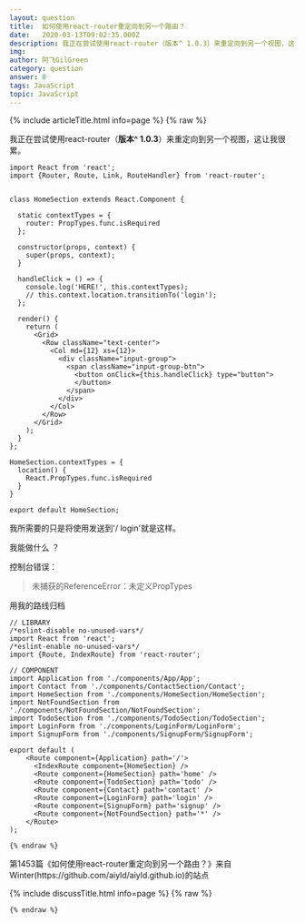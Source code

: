 ```yaml
---
layout: question
title:  如何使用react-router重定向到另一个路由？
date:   2020-03-13T09:02:35.000Z
description: 我正在尝试使用react-router（版本^ 1.0.3）来重定向到另一个视图，这让我很累。import React from 'react';i...
img: 
author: 阿飞GilGreen
category: question
answer: 0
tags: JavaScript
topic: JavaScript
---
```

<div class="article-root">
  <div class="article">
    {% include articleTitle.html info=page %}
    {% raw %}
    <div class="article-content"><p><font style="vertical-align: inherit;"><font style="vertical-align: inherit;">我正在尝试使用react-router（</font></font><strong><font style="vertical-align: inherit;"><font style="vertical-align: inherit;">版本^ 1.0.3</font></font></strong><font style="vertical-align: inherit;"><font style="vertical-align: inherit;">）来重定向到另一个视图，这让我很累。</font></font></p>

<pre><code>import React from 'react';<font></font>
import {Router, Route, Link, RouteHandler} from 'react-router';<font></font>
<font></font>
<font></font>
class HomeSection extends React.Component {<font></font>
<font></font>
  static contextTypes = {<font></font>
    router: PropTypes.func.isRequired<font></font>
  };<font></font>
<font></font>
  constructor(props, context) {<font></font>
    super(props, context);<font></font>
  }<font></font>
<font></font>
  handleClick = () =&gt; {<font></font>
    console.log('HERE!', this.contextTypes);<font></font>
    // this.context.location.transitionTo('login');<font></font>
  };<font></font>
<font></font>
  render() {<font></font>
    return (<font></font>
      &lt;Grid&gt;<font></font>
        &lt;Row className="text-center"&gt;          <font></font>
          &lt;Col md={12} xs={12}&gt;<font></font>
            &lt;div className="input-group"&gt;<font></font>
              &lt;span className="input-group-btn"&gt;<font></font>
                &lt;button onClick={this.handleClick} type="button"&gt;<font></font>
                &lt;/button&gt;<font></font>
              &lt;/span&gt;<font></font>
            &lt;/div&gt;<font></font>
          &lt;/Col&gt;<font></font>
        &lt;/Row&gt;<font></font>
      &lt;/Grid&gt;<font></font>
    );<font></font>
  }<font></font>
};<font></font>
<font></font>
HomeSection.contextTypes = {<font></font>
  location() {<font></font>
    React.PropTypes.func.isRequired<font></font>
  }<font></font>
}<font></font>
<font></font>
export default HomeSection;<font></font>
</code></pre>

<p><font style="vertical-align: inherit;"><font style="vertical-align: inherit;">我所需要的只是将使用发送到'/ login'就是这样。</font></font></p>

<p><font style="vertical-align: inherit;"><font style="vertical-align: inherit;">我能做什么 ？</font></font></p>

<p><font style="vertical-align: inherit;"><font style="vertical-align: inherit;">控制台错误：</font></font></p>

<blockquote>
  <p><font style="vertical-align: inherit;"><font style="vertical-align: inherit;">未捕获的ReferenceError：未定义PropTypes</font></font></p>
</blockquote>

<p><font style="vertical-align: inherit;"><font style="vertical-align: inherit;">用我的路线归档</font></font></p>

<pre><code>// LIBRARY<font></font>
/*eslint-disable no-unused-vars*/<font></font>
import React from 'react';<font></font>
/*eslint-enable no-unused-vars*/<font></font>
import {Route, IndexRoute} from 'react-router';<font></font>
<font></font>
// COMPONENT<font></font>
import Application from './components/App/App';<font></font>
import Contact from './components/ContactSection/Contact';<font></font>
import HomeSection from './components/HomeSection/HomeSection';<font></font>
import NotFoundSection from './components/NotFoundSection/NotFoundSection';<font></font>
import TodoSection from './components/TodoSection/TodoSection';<font></font>
import LoginForm from './components/LoginForm/LoginForm';<font></font>
import SignupForm from './components/SignupForm/SignupForm';<font></font>
<font></font>
export default (<font></font>
    &lt;Route component={Application} path='/'&gt;<font></font>
      &lt;IndexRoute component={HomeSection} /&gt;<font></font>
      &lt;Route component={HomeSection} path='home' /&gt;<font></font>
      &lt;Route component={TodoSection} path='todo' /&gt;<font></font>
      &lt;Route component={Contact} path='contact' /&gt;<font></font>
      &lt;Route component={LoginForm} path='login' /&gt;<font></font>
      &lt;Route component={SignupForm} path='signup' /&gt;<font></font>
      &lt;Route component={NotFoundSection} path='*' /&gt;<font></font>
    &lt;/Route&gt;<font></font>
);<font></font>
</code></pre></div>
    {% endraw %}
  </div>
  <p class="winter_mark">第1453篇《如何使用react-router重定向到另一个路由？》来自Winter(https://github.com/aiyld/aiyld.github.io)的站点</p>
  <div class="discuss-wrapper">
    {% include discussTitle.html info=page %}
    {% raw %}
    
    {% endraw %}
  </div>
<div>
